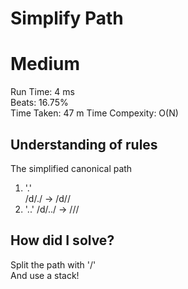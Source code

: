 Simplify Path
=========
# Medium
Run Time: 4 ms         
Beats: 16.75%      
Time Taken: 47 m
Time Compexity: O(N) 

## Understanding of rules
The simplified canonical path  
1. '.'  
/d/./ -> /d//
2. '..'
/d/../ -> ///

## How did I solve?
Split the path with '/'  
And use a stack!  
 
